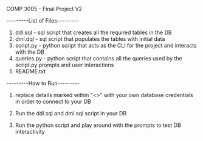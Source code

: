 COMP 3005 - Final Project V2

---------List of Files---------

1. ddl.sql - sql script that creates all the required tables in the DB
2. dml.dql - sql script that populates the tables with initial data
3. script.py - python script that acts as the CLI for the project and interacts with the DB
4. queries.py - python script that contains all the queries used by the script.py prompts and  user interactions
5. README.txt

---------How to Run---------

1. replace details marked within "<>" with your own database credentials in order to connect
to your DB

2. Run the ddl.sql and dml.sql script in your DB

3. Run the python script and play around with the prompts to test DB interactivity
